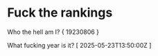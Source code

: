 # Fuck the rankings

Who the hell am I?
{ 19230806 }

What fucking year is it?
[ 2025-05-23T13:50:00Z ]
